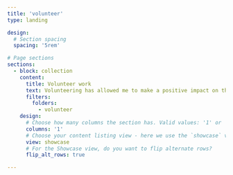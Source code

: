 ```yaml
---
title: 'volunteer'
type: landing

design:
  # Section spacing
  spacing: '5rem'

# Page sections
sections:
  - block: collection
    content:
      title: Volunteer work
      text: Volunteering has allowed me to make a positive impact on the world, fostering personal growth and inspiring others to join in meaningful efforts.
      filters:
        folders:
          - volunteer
    design:
      # Choose how many columns the section has. Valid values: '1' or '2'.
      columns: '1'
      # Choose your content listing view - here we use the `showcase` view
      view: showcase
      # For the Showcase view, do you want to flip alternate rows?
      flip_alt_rows: true

---
```

